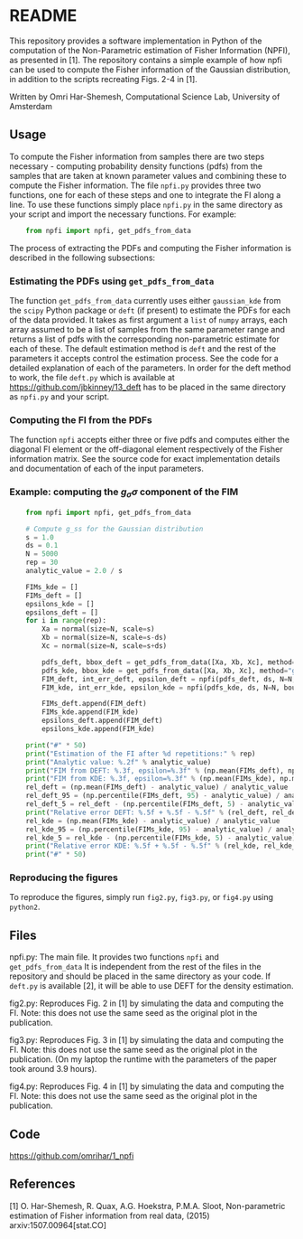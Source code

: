 README
======

This repository provides a software implementation in Python of the computation
of the Non-Parametric estimation of Fisher Information (NPFI), as presented in
[1]. The repository contains a simple example of how npfi can be used to
compute the Fisher information of the Gaussian distribution, in addition to the
scripts recreating Figs. 2-4 in [1].

Written by Omri Har-Shemesh, Computational Science Lab, University of Amsterdam

Usage
-----

To compute the Fisher information from samples there are two steps necessary -
computing probability density functions (pdfs) from the samples that are taken
at known parameter values and combining these to compute the Fisher
information. The file `npfi.py` provides three two functions, one for each of
these steps and one to integrate the FI along a line. To use these functions
simply place `npfi.py` in the same directory as your script and import the
necessary functions. For example:

```python
    from npfi import npfi, get_pdfs_from_data
```
The process of extracting the PDFs and computing the Fisher information is
described in the following subsections:

### Estimating the PDFs using `get_pdfs_from_data`

The function `get_pdfs_from_data` currently uses either `gaussian_kde` from the
`scipy` Python package or `deft` (if present) to estimate the PDFs for each of
the data provided. It takes as first argument a `list` of `numpy` arrays, each
array assumed to be a list of samples from the same parameter range and returns
a list of pdfs with the corresponding non-parametric estimate for each of
these. The default estimation method is `deft` and the rest of the parameters
it accepts control the estimation process. See the code for a detailed
explanation of each of the parameters. In order for the deft method to work, 
the file `deft.py` which is available at https://github.com/jbkinney/13_deft
has to be placed in the same directory as `npfi.py` and your script.

### Computing the FI from the PDFs

The function `npfi` accepts either three or five pdfs and computes either the
diagonal FI element or the off-diagonal element respectively of the Fisher
information matrix. See the source code for exact implementation details and
documentation of each of the input parameters.

### Example: computing the $g_\sigma\sigma$ component of the FIM
```python
    from npfi import npfi, get_pdfs_from_data

    # Compute g_ss for the Gaussian distribution
    s = 1.0
    ds = 0.1
    N = 5000
    rep = 30
    analytic_value = 2.0 / s

    FIMs_kde = []
    FIMs_deft = []
    epsilons_kde = []
    epsilons_deft = []
    for i in range(rep):
        Xa = normal(size=N, scale=s)
        Xb = normal(size=N, scale=s-ds)
        Xc = normal(size=N, scale=s+ds)

        pdfs_deft, bbox_deft = get_pdfs_from_data([Xa, Xb, Xc], method="deft")  # DEFT
        pdfs_kde, bbox_kde = get_pdfs_from_data([Xa, Xb, Xc], method="gaussian_kde")
        FIM_deft, int_err_deft, epsilon_deft = npfi(pdfs_deft, ds, N=N, bounds=bbox_deft, logarithmic=False)
        FIM_kde, int_err_kde, epsilon_kde = npfi(pdfs_kde, ds, N=N, bounds=bbox_kde, logarithmic=True)

        FIMs_deft.append(FIM_deft)
        FIMs_kde.append(FIM_kde)
        epsilons_deft.append(FIM_deft)
        epsilons_kde.append(FIM_kde)

    print("#" * 50)
    print("Estimation of the FI after %d repetitions:" % rep)
    print("Analytic value: %.2f" % analytic_value)
    print("FIM from DEFT: %.3f, epsilon=%.3f" % (np.mean(FIMs_deft), np.mean(epsilon_deft)))
    print("FIM from KDE: %.3f, epsilon=%.3f" % (np.mean(FIMs_kde), np.mean(epsilon_kde)))
    rel_deft = (np.mean(FIMs_deft) - analytic_value) / analytic_value
    rel_deft_95 = (np.percentile(FIMs_deft, 95) - analytic_value) / analytic_value - rel_deft
    rel_deft_5 = rel_deft - (np.percentile(FIMs_deft, 5) - analytic_value) / analytic_value
    print("Relative error DEFT: %.5f + %.5f - %.5f" % (rel_deft, rel_deft_95, rel_deft_5))
    rel_kde = (np.mean(FIMs_kde) - analytic_value) / analytic_value
    rel_kde_95 = (np.percentile(FIMs_kde, 95) - analytic_value) / analytic_value - rel_kde
    rel_kde_5 = rel_kde - (np.percentile(FIMs_kde, 5) - analytic_value) / analytic_value
    print("Relative error KDE: %.5f + %.5f - %.5f" % (rel_kde, rel_kde_95, rel_kde_5))
    print("#" * 50)

```

### Reproducing the figures

To reproduce the figures, simply run `fig2.py`, `fig3.py`, or `fig4.py` using
`python2`.

Files
-----

npfi.py:
    The main file. It provides two functions `npfi` and `get_pdfs_from_data`
    It is independent from the rest of the files in the repository and should
    be placed in the same directory as your code. If `deft.py` is available [2],
    it will be able to use DEFT for the density estimation.

fig2.py:
    Reproduces Fig. 2 in [1] by simulating the data and computing the FI. Note: this does not use the same seed as the original plot in the publication.

fig3.py:
    Reproduces Fig. 3 in [1] by simulating the data and computing the FI. Note: this does not use the same seed as the original plot in the publication. (On my laptop the runtime with the parameters of the paper took around 3.9 hours).

fig4.py:
    Reproduces Fig. 4 in [1] by simulating the data and computing the FI. Note: this does not use the same seed as the original plot in the publication.


Code
----
https://github.com/omrihar/1_npfi

References
----------
[1] O. Har-Shemesh, R. Quax, A.G. Hoekstra, P.M.A. Sloot, Non-parametric
        estimation of Fisher information from real data, (2015) arxiv:1507.00964[stat.CO]

